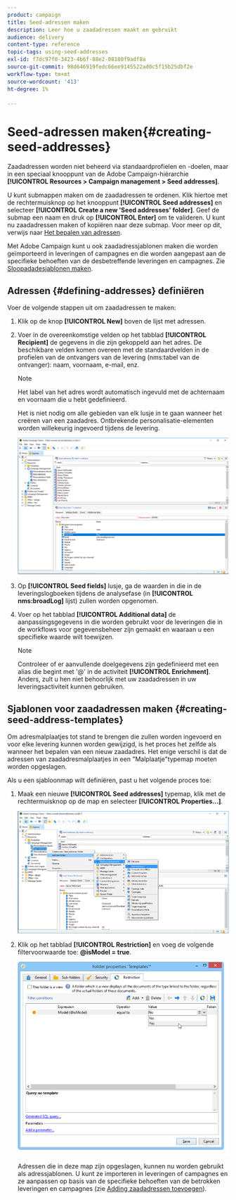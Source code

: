```yaml
---
product: campaign
title: Seed-adressen maken
description: Leer hoe u zaadadressen maakt en gebruikt
audience: delivery
content-type: reference
topic-tags: using-seed-addresses
exl-id: f7dc97f0-3423-4b6f-88e2-08180f9adf8a
source-git-commit: 98d646919fedc66ee9145522ad0c5f15b25dbf2e
workflow-type: tm+mt
source-wordcount: '413'
ht-degree: 1%

---
```


# Seed-adressen maken{#creating-seed-addresses}

Zaadadressen worden niet beheerd via standaardprofielen en -doelen, maar in een speciaal knooppunt van de Adobe Campaign-hiërarchie **[!UICONTROL Resources > Campaign management > Seed addresses]**.

U kunt submappen maken om de zaadadressen te ordenen. Klik hiertoe met de rechtermuisknop op het knooppunt **[!UICONTROL Seed addresses]** en selecteer **[!UICONTROL Create a new 'Seed addresses' folder]**. Geef de submap een naam en druk op **[!UICONTROL Enter]** om te valideren. U kunt nu zaadadressen maken of kopiëren naar deze submap. Voor meer op dit, verwijs naar [Het bepalen van adressen](#defining-addresses).

Met Adobe Campaign kunt u ook zaadadressjablonen maken die worden geïmporteerd in leveringen of campagnes en die worden aangepast aan de specifieke behoeften van de desbetreffende leveringen en campagnes. Zie [Sloopadadesjablonen maken](#creating-seed-address-templates).

## Adressen {#defining-addresses} definiëren

Voer de volgende stappen uit om zaadadressen te maken:

1. Klik op de knop **[!UICONTROL New]** boven de lijst met adressen.
1. Voer in de overeenkomstige velden op het tabblad **[!UICONTROL Recipient]** de gegevens in die zijn gekoppeld aan het adres. De beschikbare velden komen overeen met de standaardvelden in de profielen van de ontvangers van de levering (nms:tabel van de ontvanger): naam, voornaam, e-mail, enz.

   >[!NOTE]
   >
   >Het label van het adres wordt automatisch ingevuld met de achternaam en voornaam die u hebt gedefinieerd.
   >
   >Het is niet nodig om alle gebieden van elk lusje in te gaan wanneer het creëren van een zaadadres. Ontbrekende personalisatie-elementen worden willekeurig ingevoerd tijdens de levering.

   ![](assets/s_ncs_user_seedlist_new_address.png)

1. Op **[!UICONTROL Seed fields]** lusje, ga de waarden in die in de leveringslogboeken tijdens de analysefase (in **[!UICONTROL nms:broadLog]** lijst) zullen worden opgenomen.

1. Voer op het tabblad **[!UICONTROL Additional data]** de aanpassingsgegevens in die worden gebruikt voor de leveringen die in de workflows voor gegevensbeheer zijn gemaakt en waaraan u een specifieke waarde wilt toewijzen.

   >[!NOTE]
   >
   >Controleer of er aanvullende doelgegevens zijn gedefinieerd met een alias die begint met &#39;@&#39; in de activiteit **[!UICONTROL Enrichment]**. Anders, zult u hen niet behoorlijk met uw zaadadressen in uw leveringsactiviteit kunnen gebruiken.

## Sjablonen voor zaadadressen maken {#creating-seed-address-templates}

Om adresmalplaatjes tot stand te brengen die zullen worden ingevoerd en voor elke levering kunnen worden gewijzigd, is het proces het zelfde als wanneer het bepalen van een nieuw zaadadres. Het enige verschil is dat de adressen van zaadadresmalplaatjes in een &quot;Malplaatje&quot;typemap moeten worden opgeslagen.

Als u een sjabloonmap wilt definiëren, past u het volgende proces toe:

1. Maak een nieuwe **[!UICONTROL Seed addresses]** typemap, klik met de rechtermuisknop op de map en selecteer **[!UICONTROL Properties...]**.

   ![](assets/s_ncs_user_seedlist_template_folder.png)

1. Klik op het tabblad **[!UICONTROL Restriction]** en voeg de volgende filtervoorwaarde toe: **@isModel = true**.

   ![](assets/s_ncs_user_seedlist_folder_is_model.png)

   Adressen die in deze map zijn opgeslagen, kunnen nu worden gebruikt als adressjablonen. U kunt ze importeren in leveringen of campagnes en ze aanpassen op basis van de specifieke behoeften van de betrokken leveringen en campagnes (zie [Adding zaadadressen toevoegen](../../delivery/using/adding-seed-addresses.md)).
